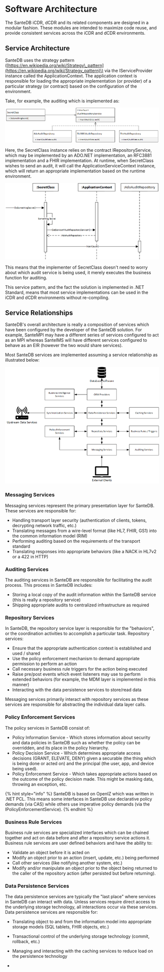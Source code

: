 # Software Architecture

The SanteDB iCDR, dCDR and its related components are designed in a modular fashion. These modules are intended to maximize code reuse, and provide consistent services across the iCDR and dCDR environments. 

## Service Architecture

SanteDB uses the strategy pattern \([https://en.wikipedia.org/wiki/Strategy\_pattern](https://en.wikipedia.org/wiki/Strategy_pattern)\) via the IServiceProvider instance called  the ApplicationContext. The application context is responsible for loading the appropriate implementation \(or provider\) of a particular strategy \(or contract\) based on the configuration of the environment. 

Take, for example, the auditing which is implemented as:

![](../../.gitbook/assets/image%20%28174%29.png)

Here, the SecretClass instance relies on the contract IRepositoryService, which may be implemented by an ADO.NET implementation, an RFC3881 implementation and a FHIR implementation. At runtime, when SecretClass wishes to send an audit, it will call the ApplicationServiceContext instance, which will return an appropriate implementation based on the runtime environment.

![](../../.gitbook/assets/image%20%28176%29.png)

This means that the implementer of SecretClass doesn't need to worry about which audit service is being used, it merely executes the business function for auditing.

This service pattern, and the fact the solution is implemented in .NET Standard, means that most service implementations can be used in the iCDR and dCDR environments without re-compiling.

## Service Relationships

SanteDB's overall architecture is really a composition of services which have been configured by the developer of the SanteDB solution. For example, SanteMPI may have a different series of services configured to act as an MPI whereas SanteIMS will have different services configured to behave as an EIR \(however the two would share services\).

Most SanteDB services are implemented assuming a service relationship as illustrated below:

![](../../.gitbook/assets/image%20%28173%29.png)

### Messaging Services

Messaging services represent the primary presentation layer for SanteDB. These services are responsible for:

* Handling transport layer security \(authentication of clients, tokens, decrypting network traffic, etc.\)
* Translating messages from a wire-level format \(like HL7, FHIR, GS1\) into the common information model \(RIM\)
* Performing auditing based on the requirements of the transport standard
* Translating responses into appropriate behaviors \(like a NACK in HL7v2 or a 422 in HTTP\)

### Auditing Services

The auditing services in SanteDB are responsible for facilitating the audit process. This process in SanteDB includes:

* Storing a local copy of the audit information within the SanteDB service \(this is really a repository service\)
* Shipping appropriate audits to centralized infrastructure as required

### Repository Services

In SanteDB, the repository service layer is responsible for the "behaviors", or the coordination activities to accomplish a particular task. Repository services:

* Ensure that the appropriate authentication context is established and used / shared
* Use the policy enforcement mechanism to demand appropriate permission to perform an action
* Call necessary business rule triggers for the action being executed
* Raise pre/post events which event listeners may use to perform extended behaviors \(for example, the MDM layer is implemented in this manner\)
* Interacting with the data persistence services to store/read data

Messaging services primarily interact with repository services as these services are responsible for abstracting the individual data layer calls.

### Policy Enforcement Services

The policy services in SanteDB consist of:

* Policy Information Service - Which stores information about security and data policies in SanteDB such as whether the policy can be overridden, and its place in the policy hierarchy.
* Policy Decision Service - Which determines appropriate access decisions \(GRANT, ELEVATE, DENY\) given a securable \(the thing which is being done or acted on\) and the principal \(the user, app, and device being used\).
* Policy Enforcement Service - Which takes appropriate actions based on the outcome of the policy decision made. This might be masking data, throwing an exception, etc.

{% hint style="info" %}
SanteDB is based on OpenIZ which was written in .NET PCL. This means some interfaces in SanteDB use declarative policy demands \(via CAS\) while others use imperative policy demands \(via the IPolicyEnforcementService\). 
{% endhint %}

### Business Rule Services

Business rule services are specialized interfaces which can be chained together and act on data before and after a repository service actions it. Business rule services are user defined behaviors and have the ability to:

* Validate an object before it is acted on
* Modify an object prior to an action \(insert, update, etc.\) being performed
* Call other services \(like notifying another system, etc.\) 
* Modify and/or manipulate an object prior to the object being returned to the caller of the repository action \(after persisted but before returning\).

### Data Persistence Services

The data persistence services are typically the "last place" where services in SanteDB can interact with data. Unless services require direct access to the underlying storage technology, all interactions occur via these services. Data persistence services are responsible for:

* Translating object to and from the information model into appropriate storage models \(SQL tablets, FHIR objects, etc.\)
* Transactional control of the underlying storage technology \(commit, rollback, etc.\)
* Managing and interacting with the caching services to reduce load on the persistence technology





* 
